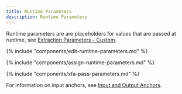 ```yaml
---
title: Runtime Parameters
description: Runtime Parameters
---
```


Runtime parameters are are placeholders for values that are passed at runtime, see [Extraction Parameters - Custom](../execute-and-automate-extractions/extraction-parameters#custom).

{% include "components/edit-runtime-parameters.md" %}

{% include "components/assign-runtime-parameters.md" %}

{% include "components/xfa-pass-parameters.md" %}

For information on input anchors, see [Input and Output Anchors](index.md#input-and-output-anchors).